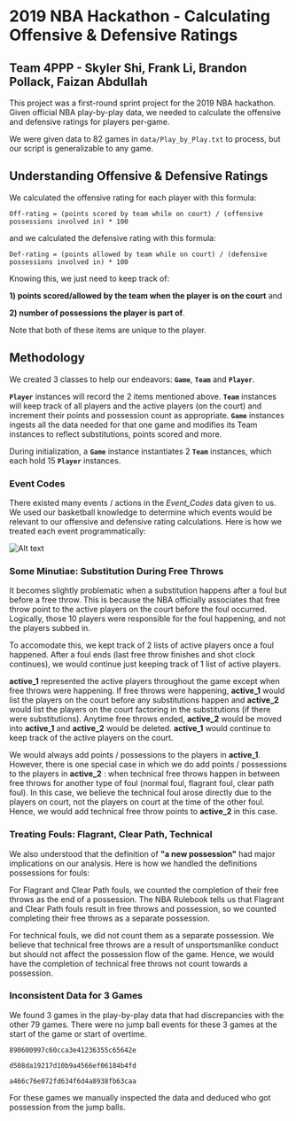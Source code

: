 # 2019 NBA Hackathon - Calculating Offensive & Defensive Ratings
## Team 4PPP - Skyler Shi, Frank Li, Brandon Pollack, Faizan Abdullah

This project was a first-round sprint project for the 2019 NBA hackathon. Given official NBA play-by-play data, we needed to calculate the offensive and defensive ratings for players per-game.

We were given data to 82 games in `data/Play_by_Play.txt` to process, but our script is generalizable to any game.

## Understanding Offensive & Defensive Ratings

We calculated the offensive rating for each player with this formula:

``` Off-rating = (points scored by team while on court) / (offensive possessions involved in) * 100 ```

and we calculated the defensive rating with this formula:

``` Def-rating = (points allowed by team while on court) / (defensive possessions involved in) * 100 ```

Knowing this, we just need to keep track of:

**1) points scored/allowed by the team when the player is on the court**  and

**2) number of possessions the player is part of**.

Note that both of these items are unique to the player. 

## Methodology

We created 3 classes to help our endeavors: **`Game`**, **`Team`** and **`Player`**.

**`Player`** instances will record the 2 items mentioned above.
**`Team`** instances will keep track of all players and the active players (on the court) and increment their points and possession count as appropriate.
**`Game`** instances ingests all the data needed for that one game and modifies its Team instances to reflect substitutions, points scored and more.

During initialization, a **`Game`** instance instantiates 2 **`Team`** instances, which each hold 15 **`Player`** instances.

### Event Codes

There existed many events / actions in the _Event\_Codes_ data given to us. We used our basketball knowledge to determine which events would be relevant to our offensive and defensive rating calculations. Here is how we treated each event programmatically:

![Alt text](writeup/Write_up_pic.png?raw=true "Event Codes Treatment")

### Some Minutiae: Substitution During Free Throws

It becomes slightly problematic when a substitution happens after a foul but before a free throw. This is because the NBA officially associates that free throw point to the active players on the court before the foul occurred. Logically, those 10 players were responsible for the foul happening, and not the players subbed in.

To accomodate this, we kept track of 2 lists of active players once a foul happened. After a foul ends (last free throw finishes and shot clock continues), we would continue just keeping track of 1 list of active players.

**active\_1** represented the active players throughout the game except when free throws were happening. If free throws were happening, **active\_1** would list the players on the court before any substitutions happen and **active\_2** would list the players on the court factoring in the substitutions (if there were substitutions). Anytime free throws ended, **active\_2** would be moved into **active\_1** and **active\_2** would be deleted. **active\_1** would continue to keep track of the active players on the court.

We would always add points / possessions to the players in **active­\_1**. However, there is one special case in which we do add points / possessions to the players in **active\_2** : when technical free throws happen in between free throws for another type of foul (normal foul, flagrant foul, clear path foul). In this case, we believe the technical foul arose directly due to the players on court, not the players on court at the time of the other foul. Hence, we would add technical free throw points to **active\_2** in this case.

### Treating Fouls: Flagrant, Clear Path, Technical

We also understood that the definition of **&quot;a new possession&quot;** had major implications on our analysis. Here is how we handled the definitions possessions for fouls:

For Flagrant and Clear Path fouls, we counted the completion of their free throws as the end of a possession. The NBA Rulebook tells us that Flagrant and Clear Path fouls result in free throws and possession, so we counted completing their free throws as a separate possession.

For technical fouls, we did not count them as a separate possession. We believe that technical free throws are a result of unsportsmanlike conduct but should not affect the possession flow of the game. Hence, we would have the completion of technical free throws not count towards a possession.


### Inconsistent Data for 3 Games

We found 3 games in the play-by-play data that had discrepancies with the other 79 games. There were no jump ball events for these 3 games at the start of the game or start of overtime.

```
890600997c60cca3e41236355c65642e

d508da19217d10b9a4566ef06184b4fd

a466c76e072fd634f6d4a8938fb63caa
```

For these games we manually inspected the data and deduced who got possession from the jump balls.
